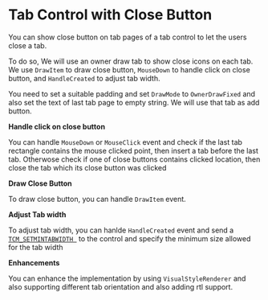 # Tab Control with Close Button
You can show close button on tab pages of a tab control to let the users close a tab.

To do so, We will use an owner draw tab to show close icons on each tab. We use `DrawItem` to draw close button, `MouseDown` to handle click on close button, and `HandleCreated` to adjust tab width.

You need to set a suitable padding and set `DrawMode` to `OwnerDrawFixed` and also set the text of last tab page to empty string. We will use that tab as add button. 

**Handle click on close button**

You can handle `MouseDown` or `MouseClick` event and check if the last tab rectangle contains the mouse clicked point, then insert a tab before the last tab. Otherwose check if one of close buttons contains clicked location, then close the tab which its close button was clicked

**Draw Close Button**

To draw close button, you can handle `DrawItem` event. 

**Adjust Tab width**

To adjust tab width, you can hanlde `HandleCreated` event and send a [`TCM_SETMINTABWIDTH `](https://msdn.microsoft.com/en-us/library/windows/desktop/bb760637(v=vs.85).aspx) to the control and specify the minimum size allowed for the tab width

**Enhancements**

You can enhance the implementation by using `VisualStyleRenderer` and also supporting different tab orientation and also adding rtl support.
